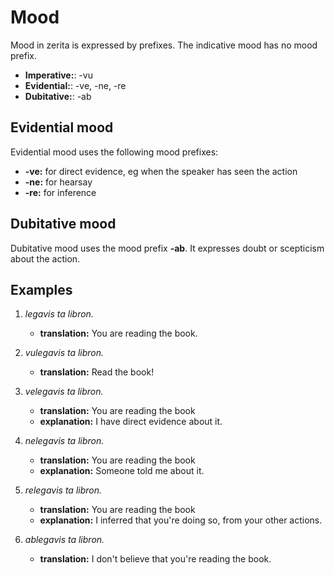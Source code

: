 # Mood

Mood in zerita is expressed by prefixes. The indicative mood has no mood prefix.

-   **Imperative:**: -vu
-   **Evidential:**: -ve, -ne, -re
-   **Dubitative:**: -ab

## Evidential mood

Evidential mood uses the following mood prefixes:

-   **-ve:** for direct evidence, eg when the speaker has seen the action
-   **-ne:** for hearsay
-   **-re:** for inference

## Dubitative mood

Dubitative mood uses the mood prefix **-ab**. It expresses doubt or scepticism
about the action.

## Examples

1.  _legavis ta libron._

    -   **translation:** You are reading the book.

1.  _vulegavis ta libron._

    -   **translation:** Read the book!

1.  _velegavis ta libron._

    -   **translation:** You are reading the book
    -   **explanation:** I have direct evidence about it.

1.  _nelegavis ta libron._

    -   **translation:** You are reading the book
    -   **explanation:** Someone told me about it.

1.  _relegavis ta libron._

    -   **translation:** You are reading the book
    -   **explanation:** I inferred that you're doing so, from your other actions.

1.  _ablegavis ta libron._

    -   **translation:** I don't believe that you're reading the book.
